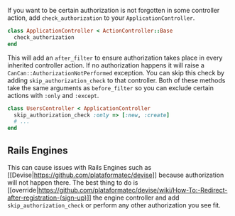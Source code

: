 If you want to be certain authorization is not forgotten in some controller action, add `check_authorization` to your `ApplicationController`.

```ruby
class ApplicationController < ActionController::Base
  check_authorization
end
```

This will add an `after_filter` to ensure authorization takes place in every inherited controller action. If no authorization happens it will raise a `CanCan::AuthorizationNotPerformed` exception. You can skip this check by adding `skip_authorization_check` to that controller. Both of these methods take the same arguments as `before_filter` so you can exclude certain actions with `:only` and `:except`.

```ruby
class UsersController < ApplicationController
  skip_authorization_check :only => [:new, :create]
  # ...
end
```

## Rails Engines

This can cause issues with Rails Engines such as [[Devise|https://github.com/plataformatec/devise]] because authorization will not happen there. The best thing to do is [[override|https://github.com/plataformatec/devise/wiki/How-To:-Redirect-after-registration-(sign-up)]] the engine controller and add `skip_authorization_check` or perform any other authorization you see fit.

